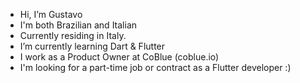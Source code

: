 - Hi, I’m Gustavo
- I'm both Brazilian and Italian
- Currently residing in Italy.
- I’m currently learning Dart & Flutter
- I work as a Product Owner at CoBlue (coblue.io)
- I'm looking for a part-time job or contract as a Flutter developer :)

